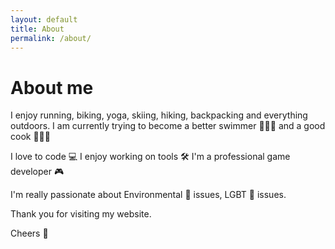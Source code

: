 ```yaml
---
layout: default
title: About
permalink: /about/
---
```


# About me

I enjoy running, biking, yoga, skiing, hiking, backpacking and everything outdoors. I am currently trying to become a better swimmer 🏊🏽‍♂️ and a good cook 👨🏽‍🍳

I love to code 💻 I enjoy working on tools 🛠 I'm a professional game developer 🎮

I'm really passionate about Environmental 🌿 issues, LGBT 🌈 issues.

Thank you for visiting my website.

Cheers 🍻
